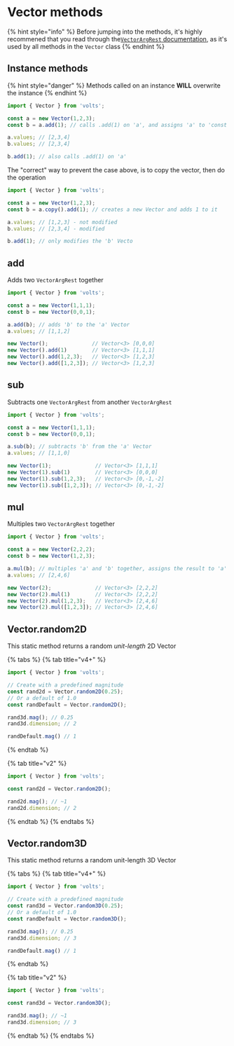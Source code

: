 # Vector methods

{% hint style="info" %}
Before jumping into the methods, it's highly recommened that you read through the[`VectorArgRest` documentation](vectorargrest.md), as it's used by all methods in the `Vector` class
{% endhint %}

## Instance methods

{% hint style="danger" %}
Methods called on an instance **WILL** overwrite the instance
{% endhint %}

```typescript
import { Vector } from 'volts';

const a = new Vector(1,2,3);
const b = a.add(1); // calls .add(1) on 'a', and assigns 'a' to 'const b'

a.values; // [2,3,4]
b.values; // [2,3,4]

b.add(1); // also calls .add(1) on 'a'
```

The "correct" way to prevent the case above, is to copy the vector, then do the operation

```typescript
import { Vector } from 'volts';

const a = new Vector(1,2,3);
const b = a.copy().add(1); // creates a new Vector and adds 1 to it

a.values; // [1,2,3] - not modified
b.values; // [2,3,4] - modified

b.add(1); // only modifies the 'b' Vecto
```



## add

Adds two `VectorArgRest` together

```typescript
import { Vector } from 'volts';

const a = new Vector(1,1,1);
const b = new Vector(0,0,1);

a.add(b); // adds 'b' to the 'a' Vector
a.values; // [1,1,2]

new Vector();              // Vector<3> [0,0,0]
new Vector().add(1)        // Vector<3> [1,1,1]
new Vector().add(1,2,3);   // Vector<3> [1,2,3]
new Vector().add([1,2,3]); // Vector<3> [1,2,3]
```

## sub

Subtracts one `VectorArgRest` from another `VectorArgRest`

```typescript
import { Vector } from 'volts';

const a = new Vector(1,1,1);
const b = new Vector(0,0,1);

a.sub(b); // subtracts 'b' from the 'a' Vector
a.values; // [1,1,0]

new Vector(1);              // Vector<3> [1,1,1]
new Vector(1).sub(1)        // Vector<3> [0,0,0]
new Vector(1).sub(1,2,3);   // Vector<3> [0,-1,-2]
new Vector(1).sub([1,2,3]); // Vector<3> [0,-1,-2]
```

## mul

Multiples two `VectorArgRest` together

```typescript
import { Vector } from 'volts';

const a = new Vector(2,2,2);
const b = new Vector(1,2,3);

a.mul(b); // multiples 'a' and 'b' together, assigns the result to 'a'
a.values; // [2,4,6]

new Vector(2);              // Vector<3> [2,2,2]
new Vector(2).mul(1)        // Vector<3> [2,2,2]
new Vector(2).mul(1,2,3);   // Vector<3> [2,4,6]
new Vector(2).mul([1,2,3]); // Vector<3> [2,4,6]
```

## Vector.random2D

This static method returns a random _unit-length_ 2D Vector

{% tabs %}
{% tab title="v4+" %}
```typescript
import { Vector } from 'volts';

// Create with a predefined magnitude
const rand2d = Vector.random2D(0.25);
// Or a default of 1.0
const randDefault = Vector.random2D();

rand3d.mag(); // 0.25
rand3d.dimension; // 2

randDefault.mag() // 1
```
{% endtab %}

{% tab title="v2" %}
```typescript
import { Vector } from 'volts';

const rand2d = Vector.random2D();

rand2d.mag(); // ~1
rand2d.dimension; // 2
```
{% endtab %}
{% endtabs %}

## Vector.random3D

This static method returns a random unit-length 3D Vector

{% tabs %}
{% tab title="v4+" %}
```typescript
import { Vector } from 'volts';

// Create with a predefined magnitude
const rand3d = Vector.random3D(0.25);
// Or a default of 1.0
const randDefault = Vector.random3D();

rand3d.mag(); // 0.25
rand3d.dimension; // 3

randDefault.mag() // 1
```
{% endtab %}

{% tab title="v2" %}
```typescript
import { Vector } from 'volts';

const rand3d = Vector.random3D();

rand3d.mag(); // ~1
rand3d.dimension; // 3
```
{% endtab %}
{% endtabs %}
